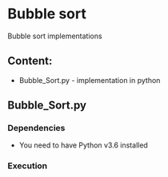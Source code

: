 # Bubble sort
Bubble sort implementations  

## Content:  
- Bubble_Sort.py - implementation in python

## Bubble_Sort.py
### Dependencies
- You need to have Python v3.6 installed

### Execution